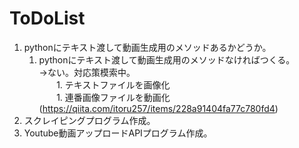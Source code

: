 # ToDoList

1. pythonにテキスト渡して動画生成用のメソッドあるかどうか。
    1. pythonにテキスト渡して動画生成用のメソッドなければつくる。    
        →ない。対応策模索中。  
        1. テキストファイルを画像化  
        1. 連番画像ファイルを動画化(https://qiita.com/itoru257/items/228a91404fa77c780fd4)
1. スクレイピングプログラム作成。
1. Youtube動画アップロードAPIプログラム作成。
